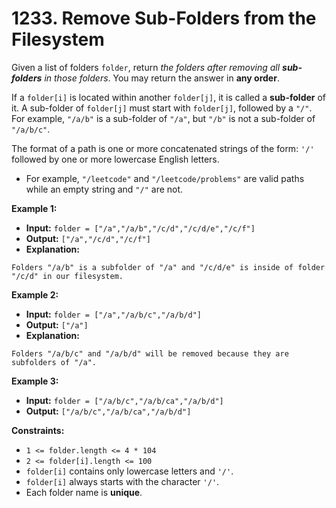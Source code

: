 # 1233. Remove Sub-Folders from the Filesystem

Given a list of folders `folder`, return _the folders after removing all **sub-folders** in those folders_. You may return the answer in **any order**.

If a `folder[i]` is located within another `folder[j]`, it is called a **sub-folder** of it. A sub-folder of `folder[j]` must start with `folder[j]`, followed by a `"/"`. For example, `"/a/b"` is a sub-folder of `"/a"`, but `"/b"` is not a sub-folder of `"/a/b/c"`.

The format of a path is one or more concatenated strings of the form: `'/'` followed by one or more lowercase English letters.

*   For example, `"/leetcode"` and `"/leetcode/problems"` are valid paths while an empty string and `"/"` are not.

**Example 1:**

* **Input:** `folder = ["/a","/a/b","/c/d","/c/d/e","/c/f"]`
* **Output:** `["/a","/c/d","/c/f"]`
* **Explanation:**
```
Folders "/a/b" is a subfolder of "/a" and "/c/d/e" is inside of folder "/c/d" in our filesystem.
```

**Example 2:**

* **Input:** `folder = ["/a","/a/b/c","/a/b/d"]`
* **Output:** `["/a"]`
* **Explanation:**
```
Folders "/a/b/c" and "/a/b/d" will be removed because they are subfolders of "/a".
```

**Example 3:**

* **Input:** `folder = ["/a/b/c","/a/b/ca","/a/b/d"]`
* **Output:** `["/a/b/c","/a/b/ca","/a/b/d"]`

**Constraints:**

*   `1 <= folder.length <= 4 * 104`
*   `2 <= folder[i].length <= 100`
*   `folder[i]` contains only lowercase letters and `'/'`.
*   `folder[i]` always starts with the character `'/'`.
*   Each folder name is **unique**.
